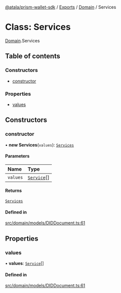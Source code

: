 [@atala/prism-wallet-sdk](../README.md) / [Exports](../modules.md) / [Domain](../modules/Domain.md) / Services

# Class: Services

[Domain](../modules/Domain.md).Services

## Table of contents

### Constructors

- [constructor](Domain.Services.md#constructor)

### Properties

- [values](Domain.Services.md#values)

## Constructors

### constructor

• **new Services**(`values`): [`Services`](Domain.Services.md)

#### Parameters

| Name | Type |
| :------ | :------ |
| `values` | [`Service`](Domain.Service.md)[] |

#### Returns

[`Services`](Domain.Services.md)

#### Defined in

[src/domain/models/DIDDocument.ts:61](https://github.com/input-output-hk/atala-prism-wallet-sdk-ts/blob/a3fc2aa/src/domain/models/DIDDocument.ts#L61)

## Properties

### values

• **values**: [`Service`](Domain.Service.md)[]

#### Defined in

[src/domain/models/DIDDocument.ts:61](https://github.com/input-output-hk/atala-prism-wallet-sdk-ts/blob/a3fc2aa/src/domain/models/DIDDocument.ts#L61)
